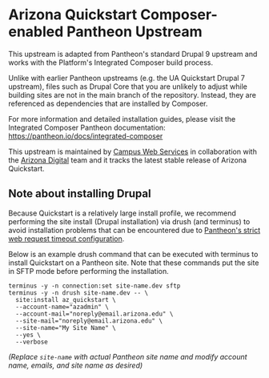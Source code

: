 # Arizona Quickstart Composer-enabled Pantheon Upstream 
This upstream is adapted from Pantheon's standard Drupal 9 upstream and works with the Platform's Integrated Composer build process.

Unlike with earlier Pantheon upstreams (e.g. the UA Quickstart Drupal 7 upstream), files such as Drupal Core that you are unlikely to adjust while building sites are not in the main branch of the repository. Instead, they are referenced as dependencies that are installed by Composer.

For more information and detailed installation guides, please visit the Integrated Composer Pantheon documentation: https://pantheon.io/docs/integrated-composer

This upstream is maintained by [Campus Web Services](https://web.arizona.edu) in collaboration with the [Arizona Digital](https://digitial.arizona.edu) team and it tracks the latest stable release of Arizona Quickstart.

## Note about installing Drupal
Because Quickstart is a relatively large install profile, we recommend performing the site install (Drupal installation) via drush (and terminus) to avoid installation problems that can be encountered due to [Pantheon's strict web request timeout configuration](https://pantheon.io/docs/timeouts).

Below is an example drush command that can be executed with terminus to install Quickstart on a Pantheon site.  Note that these commands put the site in SFTP mode before performing the installation.

```
terminus -y -n connection:set site-name.dev sftp
terminus -y -n drush site-name.dev -- \
  site:install az_quickstart \
  --account-name="azadmin" \
  --account-mail="noreply@email.arizona.edu" \
  --site-mail="noreply@email.arizona.edu" \
  --site-name="My Site Name" \
  --yes \
  --verbose
```
_(Replace `site-name` with actual Pantheon site name and modify account name, emails, and site name as desired)_
